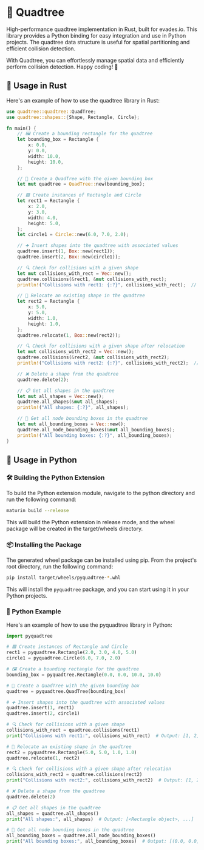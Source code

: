 # 🌳 Quadtree
High-performance quadtree implementation in Rust, built for evades.io. This library provides a Python binding for easy integration and use in Python projects. The quadtree data structure is useful for spatial partitioning and efficient collision detection.

With Quadtree, you can effortlessly manage spatial data and efficiently perform collision detection. Happy coding! 🚀

## 🦀 Usage in Rust
Here's an example of how to use the quadtree library in Rust:

```rust
use quadtree::quadtree::QuadTree;
use quadtree::shapes::{Shape, Rectangle, Circle};

fn main() {
    // 🖼️ Create a bounding rectangle for the quadtree
    let bounding_box = Rectangle {
        x: 0.0,
        y: 0.0,
        width: 10.0,
        height: 10.0,
    };

    // 🌳 Create a QuadTree with the given bounding box
    let mut quadtree = QuadTree::new(bounding_box);

    // 🟩 Create instances of Rectangle and Circle
    let rect1 = Rectangle {
        x: 2.0,
        y: 3.0,
        width: 4.0,
        height: 5.0,
    };
    let circle1 = Circle::new(6.0, 7.0, 2.0);

    // ➕ Insert shapes into the quadtree with associated values
    quadtree.insert(1, Box::new(rect1));
    quadtree.insert(2, Box::new(circle1));

    // 🔍 Check for collisions with a given shape
    let mut collisions_with_rect = Vec::new();
    quadtree.collisions(&rect1, &mut collisions_with_rect);
    println!("Collisions with rect1: {:?}", collisions_with_rect);  // Output: [1, 2]

    // 🔁 Relocate an existing shape in the quadtree
    let rect2 = Rectangle {
        x: 5.0,
        y: 5.0,
        width: 1.0,
        height: 1.0,
    };
    quadtree.relocate(1, Box::new(rect2));

    // 🔍 Check for collisions with a given shape after relocation
    let mut collisions_with_rect2 = Vec::new();
    quadtree.collisions(&rect2, &mut collisions_with_rect2);
    println!("Collisions with rect2: {:?}", collisions_with_rect2);  // Output: [1, 2]

    // ❌ Delete a shape from the quadtree
    quadtree.delete(2);

    // 📋 Get all shapes in the quadtree
    let mut all_shapes = Vec::new();
    quadtree.all_shapes(&mut all_shapes);
    println!("All shapes: {:?}", all_shapes);

    // 📐 Get all node bounding boxes in the quadtree
    let mut all_bounding_boxes = Vec::new();
    quadtree.all_node_bounding_boxes(&mut all_bounding_boxes);
    println!("All bounding boxes: {:?}", all_bounding_boxes);
}
```

## 🐍 Usage in Python

### 🛠️ Building the Python Extension
To build the Python extension module, navigate to the python directory and run the following command:

```sh
maturin build --release
```

This will build the Python extension in release mode, and the wheel package will be created in the target/wheels directory.

### 📦 Installing the Package
The generated wheel package can be installed using pip. From the project's root directory, run the following command:

```sh
pip install target/wheels/pyquadtree-*.whl
```

This will install the `pyquadtree` package, and you can start using it in your Python projects.

### 📝 Python Example
Here's an example of how to use the pyquadtree library in Python:

```python
import pyquadtree

# 🟩 Create instances of Rectangle and Circle
rect1 = pyquadtree.Rectangle(2.0, 3.0, 4.0, 5.0)
circle1 = pyquadtree.Circle(6.0, 7.0, 2.0)

# 🖼️ Create a bounding rectangle for the quadtree
bounding_box = pyquadtree.Rectangle(0.0, 0.0, 10.0, 10.0)

# 🌳 Create a QuadTree with the given bounding box
quadtree = pyquadtree.QuadTree(bounding_box)

# ➕ Insert shapes into the quadtree with associated values
quadtree.insert(1, rect1)
quadtree.insert(2, circle1)

# 🔍 Check for collisions with a given shape
collisions_with_rect = quadtree.collisions(rect1)
print("Collisions with rect1:", collisions_with_rect)  # Output: [1, 2]

# 🔁 Relocate an existing shape in the quadtree
rect2 = pyquadtree.Rectangle(5.0, 5.0, 1.0, 1.0)
quadtree.relocate(1, rect2)

# 🔍 Check for collisions with a given shape after relocation
collisions_with_rect2 = quadtree.collisions(rect2)
print("Collisions with rect2:", collisions_with_rect2)  # Output: [1, 2]

# ❌ Delete a shape from the quadtree
quadtree.delete(2)

# 📋 Get all shapes in the quadtree
all_shapes = quadtree.all_shapes()
print("All shapes:", all_shapes)  # Output: [<Rectangle object>, ...]

# 📐 Get all node bounding boxes in the quadtree
all_bounding_boxes = quadtree.all_node_bounding_boxes()
print("All bounding boxes:", all_bounding_boxes)  # Output: [(0.0, 0.0, 10.0, 10.0), ...]
```
